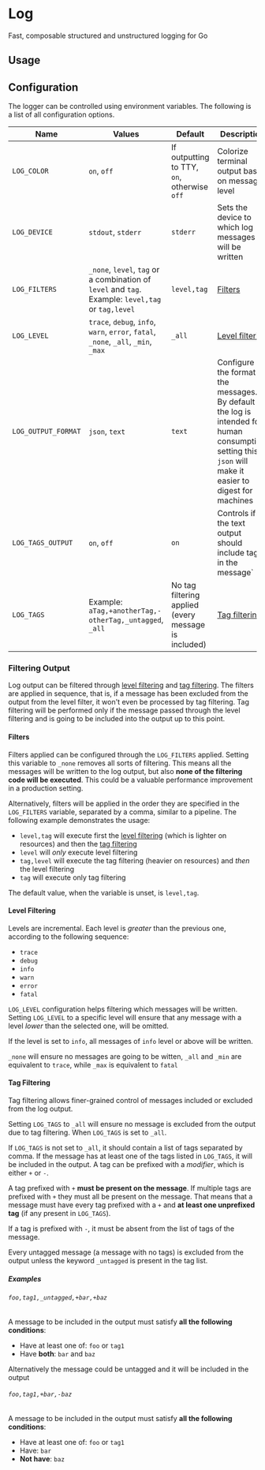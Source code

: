 # Log

Fast, composable structured and unstructured logging for Go

## Usage

## Configuration

The logger can be controlled using environment variables. The following is a list of all configuration options.

| Name                | Values                                                                                             | Default                                              | Description                                                                                                                                                   |
|---------------------|----------------------------------------------------------------------------------------------------|------------------------------------------------------|---------------------------------------------------------------------------------------------------------------------------------------------------------------|
| `LOG_COLOR`         | `on`, `off`                                                                                        | If outputting to TTY, `on`, otherwise `off`          | Colorize terminal output based on message level                                                                                                               |
| `LOG_DEVICE`        | `stdout`, `stderr`                                                                                 | `stderr`                                             | Sets the device to which log messages will be written                                                                                                         |
| `LOG_FILTERS`       | `_none`, `level`, `tag` or a combination of `level` and `tag`. Example: `level,tag` or `tag,level` | `level,tag`                                          | [Filters](#filters)                                                                                                                                           |
| `LOG_LEVEL`         | `trace`, `debug`, `info`, `warn`, `error`, `fatal`, `_none`, `_all`, `_min`, `_max`                | `_all`                                               | [Level filtering](#level-filtering)                                                                                                                           |
| `LOG_OUTPUT_FORMAT` | `json`, `text`                                                                                     | `text`                                               | Configure the format of the messages. By default the log is intended for human consumption, setting this to `json` will make it easier to digest for machines |
| `LOG_TAGS_OUTPUT`   | `on`, `off`                                                                                        | `on`                                                 | Controls if the text output should include tags in the message`                                                                                               |
| `LOG_TAGS`          | Example: `aTag,+anotherTag,-otherTag,_untagged`, `_all`                                            | No tag filtering applied (every message is included) | [Tag filtering](#tag-filtering)                                                                                                                               |

### Filtering Output

Log output can be filtered through [level filtering](#level-filtering) and [tag filtering](#tag-filtering).
The filters are applied in sequence, that is, if a message has been excluded from the output from the level filter, it won't even be processed by tag filtering. Tag filtering will be performed only if the message passed through the level filtering and is going to be included into the output up to this point.

#### Filters

Filters applied can be configured through the `LOG_FILTERS` applied.
Setting this variable to `_none` removes all sorts of filtering. This means all the messages will be written to the log output, but also **none of the filtering code will be executed**. This could be a valuable performance improvement in a production setting.

Alternatively, filters will be applied in the order they are specified in the `LOG_FILTERS` variable, separated by a comma, similar to a pipeline. The following example demonstrates the usage:

- `level,tag` will execute first the [level filtering](#level-filtering) (which is lighter on resources) and then the [tag filtering](#tag-filtering)
- `level` will _only_ execute level filtering
- `tag,level` will execute the tag filtering (heavier on resources) and _then_ the level filtering
- `tag` will execute only tag filtering

The default value, when the variable is unset, is `level,tag`.

#### Level Filtering

Levels are incremental. Each level is _greater_ than the previous one, according to the following sequence:

- `trace`
- `debug`
- `info`
- `warn`
- `error`
- `fatal`

`LOG_LEVEL` configuration helps filtering which messages will be written.
Setting `LOG_LEVEL` to a specific level will ensure that any message with a level _lower_ than the selected one, will be omitted.

If the level is set to `info`, all messages of `info` level or above will be written.

`_none` will ensure no messages are going to be witten, `_all` and `_min` are equivalent to `trace`, while `_max` is equivalent to `fatal`

#### Tag Filtering

Tag filtering allows finer-grained control of messages included or excluded from the log output.

Setting `LOG_TAGS` to `_all` will ensure no message is excluded from the output due to tag filtering. When `LOG_TAGS` is set to `_all`.

If `LOG_TAGS` is not set to `_all`, it should contain a list of tags separated by comma. If the message has at least one of the tags listed in `LOG_TAGS`, it will be included in the output.
A tag can be prefixed with a _modifier_, which is either `+` or `-`.

A tag prefixed with `+` **must be present on the message**. If multiple tags are prefixed with `+` they must all be present on the message. That means that a message must have every tag prefixed with a `+` and **at least one unprefixed tag** (if any present in `LOG_TAGS`).

If a tag is prefixed with `-`, it must be absent from the list of tags of the message.

Every untagged message (a message with no tags) is excluded from the output unless the keyword `_untagged` is present in the tag list.

##### Examples

###### `foo,tag1,_untagged,+bar,+baz`

A message to be included in the output must satisfy **all the following conditions**:

- Have at least one of: `foo` or `tag1`
- Have **both**: `bar` and `baz`

Alternatively the message could be untagged and it will be included in the output

###### `foo,tag1,+bar,-baz`


A message to be included in the output must satisfy **all the following conditions**:

- Have at least one of: `foo` or `tag1`
- Have: `bar`
- **Not have**: `baz`

